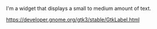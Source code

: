 I'm a widget that displays a small to medium amount of text.

https://developer.gnome.org/gtk3/stable/GtkLabel.html


